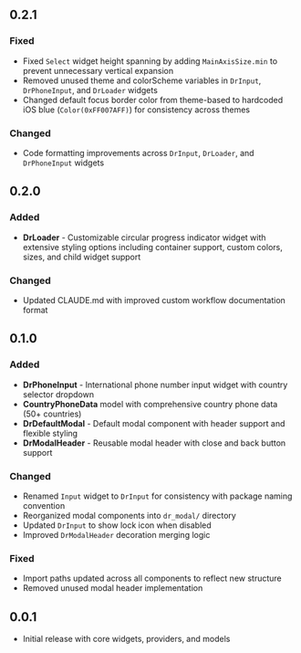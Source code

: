 ## 0.2.1

### Fixed
- Fixed `Select` widget height spanning by adding `MainAxisSize.min` to prevent unnecessary vertical expansion
- Removed unused theme and colorScheme variables in `DrInput`, `DrPhoneInput`, and `DrLoader` widgets
- Changed default focus border color from theme-based to hardcoded iOS blue (`Color(0xFF007AFF)`) for consistency across themes

### Changed
- Code formatting improvements across `DrInput`, `DrLoader`, and `DrPhoneInput` widgets

## 0.2.0

### Added
- **DrLoader** - Customizable circular progress indicator widget with extensive styling options including container support, custom colors, sizes, and child widget support

### Changed
- Updated CLAUDE.md with improved custom workflow documentation format

## 0.1.0

### Added
- **DrPhoneInput** - International phone number input widget with country selector dropdown
- **CountryPhoneData** model with comprehensive country phone data (50+ countries)
- **DrDefaultModal** - Default modal component with header support and flexible styling
- **DrModalHeader** - Reusable modal header with close and back button support

### Changed
- Renamed `Input` widget to `DrInput` for consistency with package naming convention
- Reorganized modal components into `dr_modal/` directory
- Updated `DrInput` to show lock icon when disabled
- Improved `DrModalHeader` decoration merging logic

### Fixed
- Import paths updated across all components to reflect new structure
- Removed unused modal header implementation

## 0.0.1

* Initial release with core widgets, providers, and models
